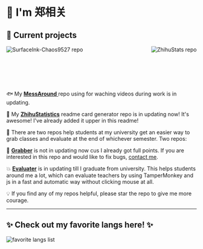 # 👋 I'm 郑相关

## 🚧 Current projects


<a href="https://github.com/CodingDogzxg/SurfaceInk-Chaos9527"><img src="https://github-readme-stats.vercel.app/api/pin/?username=CodingDogzxg&repo=SurfaceInk-Chaos9527" alt="SurfaceInk-Chaos9527 repo" align="left"></a>

<a href="https://github.com/CodingDogzxg/zhihu_stats"><img src="https://github-readme-stats.vercel.app/api/pin/?username=CodingDogzxg&repo=zhihu_stats" alt="ZhihuStats repo" align="right"></a>

<br>

<br>

<br>

<br>

<br>

<br>

🐟 My [**MessAround** ](https://github.com/CodingDogzxg/MessAround) repo using for waching videos during work is in updating.

🤑 My [**ZhihuStatistics**](https://github.com/CodingDogzxg/zhihu_stats) readme card generator repo is in updating now! It's awesome! I've already added it upper in this readme!

🙉 There are two repos help students at my university get an easier way to grab classes and evaluate at the end of whichever semester. Two repos:

🐶 [**Grabber**](https://github.com/CodingDogzxg/Grabber-for-QAU) is not in updating now cus I already got full points. If you are interested in this repo and would like to fix bugs, [contact me](mailto:codingdogzxg@gmail.com).

💥 [**Evaluater**](https://github.com/CodingDogzxg/QAUAutoEvaluater) is in updating till I graduate from university. This helps students around me a lot, which can evaluate teachers by using TamperMonkey and js in a fast and automatic way without clicking mouse at all.
    
💡 If you find any of my repos helpful, please star the repo to give me more courage.

---
##  ✨ Check out my favorite langs here! ✨
<a href="https://github.com/CodingDogzxg/"><img src="https://github-readme-stats.vercel.app/api/top-langs/?username=CodingDogzxg&hide=tcl,xslt&layout=compact" alt="favorite langs list" align="left" /></a>
